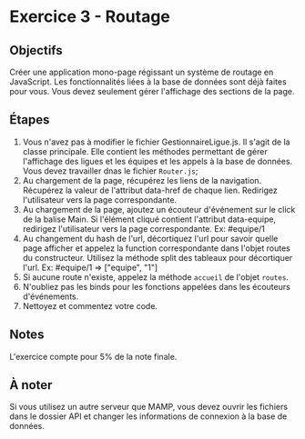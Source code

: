 # Exercice 3 - Routage

## Objectifs

Créer une application mono-page régissant un système de routage en JavaScript. Les fonctionnalités liées à la base de données sont déjà faites pour vous. Vous devez seulement gérer l'affichage des sections de la page.

## Étapes

1. Vous n'avez pas à modifier le fichier GestionnaireLigue.js. Il s'agit de la classe principale. Elle contient les méthodes permettant de gérer l'affichage des ligues et les équipes et les appels à la base de données. Vous devez travailler dnas le fichier `Router.js`;
2. Au chargement de la page, récupérez les liens de la navigation. Récupérez la valeur de l'attribut data-href de chaque lien. Redirigez l'utilisateur vers la page correspondante.
3. Au chargement de la page, ajoutez un écouteur d'événement sur le click de la balise Main. Si l'élément cliqué contient l'attribut data-equipe, redirigez l'utilisateur vers la page correspondante. Ex: #equipe/1
4. Au changement du hash de l'url, décortiquez l'url pour savoir quelle page afficher et appelez la function correspondante dans l'objet routes du constructeur. Utilisez la méthode split des tableaux pour décortiquer l'url. Ex: #equipe/1 => ["equipe", "1"]
5. Si aucune route n'existe, appelez la méthode `accueil` de l'objet `routes`.
6. N'oubliez pas les binds pour les fonctions appelées dans les écouteurs d'événements.
7. Nettoyez et commentez votre code.

## Notes

L'exercice compte pour 5% de la note finale.

## À noter

Si vous utilisez un autre serveur que MAMP, vous devez ouvrir les fichiers dans le dossier API et changer les informations de connexion à la base de données.
